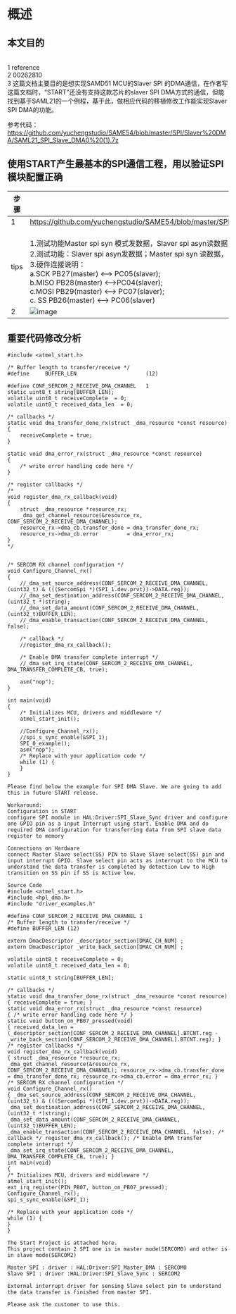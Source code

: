 # 概述
## 本文目的
<br/>1 reference
<br/>2 00262810
<br/>3 这篇文档主要目的是想实现SAMD51 MCU的Slaver SPI 的DMA通信，在作者写这篇文档时，“START”还没有支持这款芯片的slaver SPI DMA方式的通信，但能找到基于SAML21的一个例程，基于此，做相应代码的移植修改工作能实现Slaver SPI DMA的功能。

参考代码：
https://github.com/yuchengstudio/SAME54/blob/master/SPI/Slaver%20DMA/SAML21_SPI_Slave_DMA0%20(1).7z


## 使用START产生最基本的SPI通信工程，用以验证SPI模块配置正确
 | 步骤 | 链接 | 说明 |
 | --- | ----- | ----- | 
 | 1 | https://github.com/yuchengstudio/SAME54/blob/master/SPI/Slaver%20DMA/reference/SAMD51P20A_SPI_SLAVER_DMA.rar |  | 
 | tips | <br/>1.测试功能Master spi syn 模式发数据，Slaver spi asyn读数据 <br/>2.测试功能：Slaver spi asyn发数据；Master spi syn 读数据， <br/>3.硬件连接说明：<br/>a.SCK PB27(master) <--> PC05(slaver);<br/>b.MISO PB28(master) <-->PC04(slaver); <br/>c.MOSI PB29(master) <--> PC07(slaver);   <br/>c. SS PB26(master) <--> PC06(slaver)| | 
 | 2 | ![image](https://github.com/yuchengstudio/SAME54/blob/master/SPI/Slaver%20DMA/reference/SPI_DMA_001.jpg) |  | 

## 重要代码修改分析
```
#include <atmel_start.h>

/* Buffer length to transfer/receive */
#define		BUFFER_LEN						(12)

#define CONF_SERCOM_2_RECEIVE_DMA_CHANNEL	1
static uint8_t string[BUFFER_LEN];
volatile uint8_t receiveComplete  = 0;
volatile uint8_t received_data_len  = 0;

/* callbacks */
static void dma_transfer_done_rx(struct _dma_resource *const resource)
{
	receiveComplete = true;
}

static void dma_error_rx(struct _dma_resource *const resource)
{
	/* write error handling code here */
}

/* register callbacks */
/*
void register_dma_rx_callback(void)
{
	struct _dma_resource *resource_rx;
	_dma_get_channel_resource(&resource_rx, CONF_SERCOM_2_RECEIVE_DMA_CHANNEL);
	resource_rx->dma_cb.transfer_done = dma_transfer_done_rx;
	resource_rx->dma_cb.error         = dma_error_rx;
}
*/


/* SERCOM RX channel configuration */
void Configure_Channel_rx()
{
	//_dma_set_source_address(CONF_SERCOM_2_RECEIVE_DMA_CHANNEL, (uint32_t) & (((SercomSpi *)(SPI_1.dev.prvt))->DATA.reg));
	//_dma_set_destination_address(CONF_SERCOM_2_RECEIVE_DMA_CHANNEL, (uint32_t *)string);
	//_dma_set_data_amount(CONF_SERCOM_2_RECEIVE_DMA_CHANNEL, (uint32_t)BUFFER_LEN);
	//_dma_enable_transaction(CONF_SERCOM_2_RECEIVE_DMA_CHANNEL, false);

	/* callback */
	//register_dma_rx_callback();

	/* Enable DMA transfer complete interrupt */
	//_dma_set_irq_state(CONF_SERCOM_2_RECEIVE_DMA_CHANNEL, DMA_TRANSFER_COMPLETE_CB, true);
	
	asm("nop");
}

int main(void)
{
	/* Initializes MCU, drivers and middleware */
	atmel_start_init();
	
	//Configure_Channel_rx();
	//spi_s_sync_enable(&SPI_1);
	SPI_0_example();
	asm("nop");
	/* Replace with your application code */
	while (1) {
	}
}

```


```
Please find below the example for SPI DMA Slave. We are going to add this in future START release.

Workaround:
Configuration in START
configure SPI module in HAL:Driver:SPI_Slave_Sync driver and configure one GPIO pin as a input Interrupt using start. Enable DMA and do required DMA configuration for transferring data from SPI slave data register to memory

Connections on Hardware
connect Master Slave select(SS) PIN to Slave Slave select(SS) pin and input interrupt GPIO. Slave select pin acts as interrupt to the MCU to understand the data transfer is completed by detection Low to High transition on SS pin if SS is Active low.

Source Code
#include <atmel_start.h>
#include <hpl_dma.h>
#include "driver_examples.h"

#define CONF_SERCOM_2_RECEIVE_DMA_CHANNEL 1
/* Buffer length to transfer/receive */
#define BUFFER_LEN (12)

extern DmacDescriptor _descriptor_section[DMAC_CH_NUM] ;
extern DmacDescriptor _write_back_section[DMAC_CH_NUM] ;

volatile uint8_t receiveComplete = 0;
volatile uint8_t received_data_len = 0;

static uint8_t string[BUFFER_LEN];

/* callbacks */
static void dma_transfer_done_rx(struct _dma_resource *const resource)
{ receiveComplete = true; }
static void dma_error_rx(struct _dma_resource *const resource)
{ /* write error handling code here */ }
static void button_on_PB07_pressed(void)
{ received_data_len = (_descriptor_section[CONF_SERCOM_2_RECEIVE_DMA_CHANNEL].BTCNT.reg - _write_back_section[CONF_SERCOM_2_RECEIVE_DMA_CHANNEL].BTCNT.reg); }
/* register callbacks */
void register_dma_rx_callback(void)
{ struct _dma_resource *resource_rx; _dma_get_channel_resource(&resource_rx, CONF_SERCOM_2_RECEIVE_DMA_CHANNEL); resource_rx->dma_cb.transfer_done = dma_transfer_done_rx; resource_rx->dma_cb.error = dma_error_rx; }
/* SERCOM RX channel configuration */
void Configure_Channel_rx()
{ _dma_set_source_address(CONF_SERCOM_2_RECEIVE_DMA_CHANNEL, (uint32_t) & (((SercomSpi *)(SPI_1.dev.prvt))->DATA.reg)); _dma_set_destination_address(CONF_SERCOM_2_RECEIVE_DMA_CHANNEL, (uint32_t *)string); _dma_set_data_amount(CONF_SERCOM_2_RECEIVE_DMA_CHANNEL, (uint32_t)BUFFER_LEN); _dma_enable_transaction(CONF_SERCOM_2_RECEIVE_DMA_CHANNEL, false); /* callback */ register_dma_rx_callback(); /* Enable DMA transfer complete interrupt */ _dma_set_irq_state(CONF_SERCOM_2_RECEIVE_DMA_CHANNEL, DMA_TRANSFER_COMPLETE_CB, true); }
int main(void)
{
/* Initializes MCU, drivers and middleware */
atmel_start_init();
ext_irq_register(PIN_PB07, button_on_PB07_pressed);
Configure_Channel_rx();
spi_s_sync_enable(&SPI_1);

/* Replace with your application code */
while (1) {
}
}

The Start Project is attached here.
This project contain 2 SPI one is in master mode(SERCOM0) and other is in slave mode(SERCOM2)

Master SPI : driver : HAL:Driver:SPI_Master_DMA : SERCOM0
Slave SPI : driver :HAL:Driver:SPI_Slave_Sync : SERCOM2

External interrupt driver for sensing Slave select pin to understand the data transfer is finished from master SPI.

Please ask the customer to use this.

```
